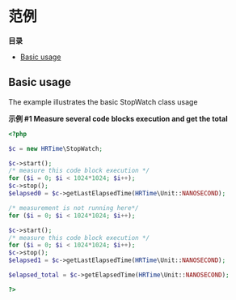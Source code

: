 范例
====

**目录**

-   [Basic usage](/hrtime/examples.html#Basic%20usage)

Basic usage
-----------

The example illustrates the basic StopWatch class usage

**示例 \#1 Measure several code blocks execution and get the total**

``` php
<?php

$c = new HRTime\StopWatch;

$c->start();
/* measure this code block execution */
for ($i = 0; $i < 1024*1024; $i++);
$c->stop();
$elapsed0 = $c->getLastElapsedTime(HRTime\Unit::NANOSECOND);

/* measurement is not running here*/
for ($i = 0; $i < 1024*1024; $i++);

$c->start();
/* measure this code block execution */
for ($i = 0; $i < 1024*1024; $i++);
$c->stop();
$elapsed1 = $c->getLastElapsedTime(HRTime\Unit::NANOSECOND);

$elapsed_total = $c->getElapsedTime(HRTime\Unit::NANOSECOND);

?>
```
